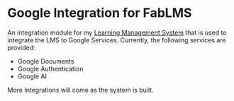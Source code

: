 # Google Integration for FabLMS

An integration module for my [Learning Management System](https://dev.kalinec.net) that is used
to integrate the LMS to Google Services. Currently, the following services are provided:

* Google Documents
* Google Authentication
* Google AI

More Integrations will come as the system is built.